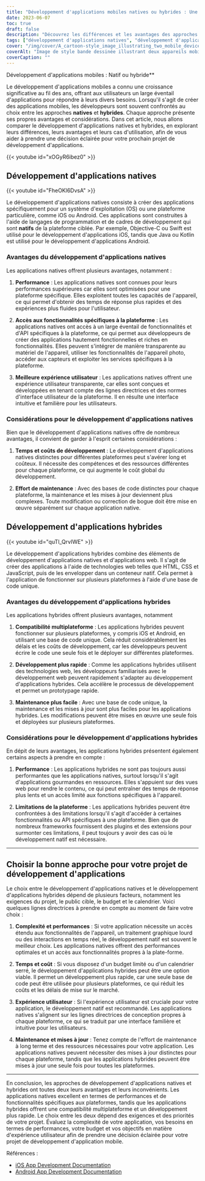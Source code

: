 ```yaml
---
title: "Développement d'applications mobiles natives ou hybrides : Une comparaison complète"
date: 2023-06-07
toc: true
draft: false
description: "Découvrez les différences et les avantages des approches de développement d'applications natives et hybrides afin de faire un choix éclairé pour votre prochain projet."
tags: ["développement d'applications natives", "développement d'applications hybrides", "développement d'applications mobiles", "comparer le développement d'applications", "natif ou hybride", "approches de développement d'applications", "l'optimisation des performances", "caractéristiques spécifiques à la plate-forme", "expérience utilisateur", "temps de développement", "coût de développement", "maintenance effort", "compatibilité multiplateforme", "un développement plus rapide", "un entretien plus facile", "performance de l'application", "limites de la plate-forme", "choisir une approche de développement d'applications", "projet d'application mobile", "lignes directrices pour le développement d'applications", "considérations relatives au développement d'applications", "décisions en matière de développement d'applications", "meilleures pratiques en matière d'applications mobiles", "Développement d'applications iOS", "Développement d'applications Android", "les réglementations gouvernementales", "documentation sur le développement d'applications", "ressources pour le développement d'applications", "marché des applications mobiles", "tendances en matière de développement d'applications"]
cover: "/img/cover/A_cartoon-style_image_illustrating_two_mobile_devices.png"
coverAlt: "Image de style bande dessinée illustrant deux appareils mobiles représentant des applications natives et hybrides se tenant côte à côte, avec une bulle de dialogue montrant un élément de l'interface utilisateur, symbolisant leurs forces et leurs différences respectives d'une manière amicale et engageante"
coverCaption: ""
---
```

 Développement d'applications mobiles : Natif ou hybride**

Le développement d'applications mobiles a connu une croissance significative au fil des ans, offrant aux utilisateurs un large éventail d'applications pour répondre à leurs divers besoins. Lorsqu'il s'agit de créer des applications mobiles, les développeurs sont souvent confrontés au choix entre les approches **natives** et **hybrides**. Chaque approche présente ses propres avantages et considérations. Dans cet article, nous allons comparer le développement d'applications natives et hybrides, en explorant leurs différences, leurs avantages et leurs cas d'utilisation, afin de vous aider à prendre une décision éclairée pour votre prochain projet de développement d'applications.

{{< youtube id="xOGyR6ibez0" >}}

## Développement d'applications natives

{{< youtube id="FheOKl6DvsA" >}}

Le développement d'applications natives consiste à créer des applications spécifiquement pour un système d'exploitation (OS) ou une plateforme particulière, comme iOS ou Android. Ces applications sont construites à l'aide de langages de programmation et de cadres de développement qui sont **natifs** de la plateforme ciblée. Par exemple, Objective-C ou Swift est utilisé pour le développement d'applications iOS, tandis que Java ou Kotlin est utilisé pour le développement d'applications Android.

### Avantages du développement d'applications natives

Les applications natives offrent plusieurs avantages, notamment :

1. **Performance** : Les applications natives sont connues pour leurs performances supérieures car elles sont optimisées pour une plateforme spécifique. Elles exploitent toutes les capacités de l'appareil, ce qui permet d'obtenir des temps de réponse plus rapides et des expériences plus fluides pour l'utilisateur.

2. **Accès aux fonctionnalités spécifiques à la plateforme** : Les applications natives ont accès à un large éventail de fonctionnalités et d'API spécifiques à la plateforme, ce qui permet aux développeurs de créer des applications hautement fonctionnelles et riches en fonctionnalités. Elles peuvent s'intégrer de manière transparente au matériel de l'appareil, utiliser les fonctionnalités de l'appareil photo, accéder aux capteurs et exploiter les services spécifiques à la plateforme.

3. **Meilleure expérience utilisateur** : Les applications natives offrent une expérience utilisateur transparente, car elles sont conçues et développées en tenant compte des lignes directrices et des normes d'interface utilisateur de la plateforme. Il en résulte une interface intuitive et familière pour les utilisateurs.

### Considérations pour le développement d'applications natives

Bien que le développement d'applications natives offre de nombreux avantages, il convient de garder à l'esprit certaines considérations :

1. **Temps et coûts de développement** : Le développement d'applications natives distinctes pour différentes plateformes peut s'avérer long et coûteux. Il nécessite des compétences et des ressources différentes pour chaque plateforme, ce qui augmente le coût global du développement.

2. **Effort de maintenance** : Avec des bases de code distinctes pour chaque plateforme, la maintenance et les mises à jour deviennent plus complexes. Toute modification ou correction de bogue doit être mise en œuvre séparément sur chaque application native.

## Développement d'applications hybrides

{{< youtube id="quTl_QrvIWE" >}}

Le développement d'applications hybrides combine des éléments de développement d'applications natives et d'applications web. Il s'agit de créer des applications à l'aide de technologies web telles que HTML, CSS et JavaScript, puis de les envelopper dans un conteneur natif. Cela permet à l'application de fonctionner sur plusieurs plateformes à l'aide d'une base de code unique.

### Avantages du développement d'applications hybrides

Les applications hybrides offrent plusieurs avantages, notamment

1. **Compatibilité multiplateforme** : Les applications hybrides peuvent fonctionner sur plusieurs plateformes, y compris iOS et Android, en utilisant une base de code unique. Cela réduit considérablement les délais et les coûts de développement, car les développeurs peuvent écrire le code une seule fois et le déployer sur différentes plateformes.

2. **Développement plus rapide** : Comme les applications hybrides utilisent des technologies web, les développeurs familiarisés avec le développement web peuvent rapidement s'adapter au développement d'applications hybrides. Cela accélère le processus de développement et permet un prototypage rapide.

3. **Maintenance plus facile** : Avec une base de code unique, la maintenance et les mises à jour sont plus faciles pour les applications hybrides. Les modifications peuvent être mises en œuvre une seule fois et déployées sur plusieurs plateformes.

### Considérations pour le développement d'applications hybrides

En dépit de leurs avantages, les applications hybrides présentent également certains aspects à prendre en compte :

1. **Performance** : Les applications hybrides ne sont pas toujours aussi performantes que les applications natives, surtout lorsqu'il s'agit d'applications gourmandes en ressources. Elles s'appuient sur des vues web pour rendre le contenu, ce qui peut entraîner des temps de réponse plus lents et un accès limité aux fonctions spécifiques à l'appareil.

2. **Limitations de la plateforme** : Les applications hybrides peuvent être confrontées à des limitations lorsqu'il s'agit d'accéder à certaines fonctionnalités ou API spécifiques à une plateforme. Bien que de nombreux frameworks fournissent des plugins et des extensions pour surmonter ces limitations, il peut toujours y avoir des cas où le développement natif est nécessaire.

______

## Choisir la bonne approche pour votre projet de développement d'applications

Le choix entre le développement d'applications natives et le développement d'applications hybrides dépend de plusieurs facteurs, notamment les exigences du projet, le public cible, le budget et le calendrier. Voici quelques lignes directrices à prendre en compte au moment de faire votre choix :

1. **Complexité et performances** : Si votre application nécessite un accès étendu aux fonctionnalités de l'appareil, un traitement graphique lourd ou des interactions en temps réel, le développement natif est souvent le meilleur choix. Les applications natives offrent des performances optimales et un accès aux fonctionnalités propres à la plate-forme.

2. **Temps et coût** : Si vous disposez d'un budget limité ou d'un calendrier serré, le développement d'applications hybrides peut être une option viable. Il permet un développement plus rapide, car une seule base de code peut être utilisée pour plusieurs plateformes, ce qui réduit les coûts et les délais de mise sur le marché.

3. **Expérience utilisateur** : Si l'expérience utilisateur est cruciale pour votre application, le développement natif est recommandé. Les applications natives s'alignent sur les lignes directrices de conception propres à chaque plateforme, ce qui se traduit par une interface familière et intuitive pour les utilisateurs.

4. **Maintenance et mises à jour** : Tenez compte de l'effort de maintenance à long terme et des ressources nécessaires pour votre application. Les applications natives peuvent nécessiter des mises à jour distinctes pour chaque plateforme, tandis que les applications hybrides peuvent être mises à jour une seule fois pour toutes les plateformes.

______

En conclusion, les approches de développement d'applications natives et hybrides ont toutes deux leurs avantages et leurs inconvénients. Les applications natives excellent en termes de performances et de fonctionnalités spécifiques aux plateformes, tandis que les applications hybrides offrent une compatibilité multiplateforme et un développement plus rapide. Le choix entre les deux dépend des exigences et des priorités de votre projet. Évaluez la complexité de votre application, vos besoins en termes de performances, votre budget et vos objectifs en matière d'expérience utilisateur afin de prendre une décision éclairée pour votre projet de développement d'application mobile.

Références :
- [iOS App Development Documentation](https://developer.apple.com/documentation/)
- [Android App Development Documentation](https://developer.android.com/docs)